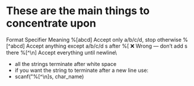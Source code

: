 # These are the main things to concentrate upon
Format Specifier	Meaning
%[abcd]	Accept only a/b/c/d, stop otherwise
%[^abcd]	Accept anything except a/b/c/d
s after %[	❌ Wrong — don’t add s there
%[^\n]	Accept everything until newline\

- all the strings terminate after white space
- if you want the string to terminate after a new line use:
- scanf("%[^\n]s, char_name)